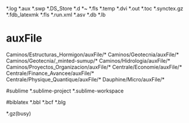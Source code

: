 *.log
*.aux
*.swp
*.DS_Store
*.d
*~
*.fls
*.temp
*.dvi
*.out
*.toc
*.synctex.gz
*.fdb_latexmk
*.fls
*.run.xml
*.asv
*.db
*.lb

# auxFile
Caminos/Estructuras_Hormigon/auxFile/*
Caminos/Geotecnia/auxFile/*
Caminos/Geotecnia/_minted-sumup/*
Caminos/Hidrologia/auxFile/*
Caminos/Proyectos_Organizacion/auxFile/*
Centrale/Economie/auxFile/*
Centrale/Finance_Avancee/auxFile/*
Centrale/Physique_Quantique/auxFile/*
Dauphine/Micro/auxFile/*

#sublime
*.sublime-project
*.sublime-workspace

#biblatex
*.bbl
*.bcf
*.blg

*.gz(busy)